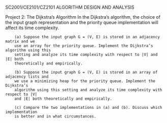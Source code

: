 SC2001/CE2101/CZ2101
ALGORITHM DESIGN AND ANALYSIS

Project 2: The Dijkstra’s Algorithm
In the Dijkstra’s algorithm, the choice of the input graph representation and the priority
queue implementation will affect its time complexity.

		(a) Suppose the input graph G = (V, E) is stored in an adjacency matrix and we
		use an array for the priority queue. Implement the Dijkstra’s algorithm using this
		setting and analyze its time complexity with respect to |V| and |E| both
		theoretically and empirically.

		(b) Suppose the input graph G = (V, E) is stored in an array of adjacency lists and
		we use a minimizing heap for the priority queue. Implement the Dijkstra’s
		algorithm using this setting and analyze its time complexity with respect to |V|
		and |E| both theoretically and empirically.

		(c) Compare the two implementations in (a) and (b). Discuss which implementation
		is better and in what circumstances.
